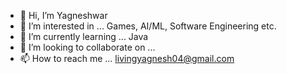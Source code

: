 - 👋 Hi, I’m Yagneshwar
- 👀 I’m interested in ... Games, AI/ML, Software Engineering etc.
- 🌱 I’m currently learning ... Java
- 💞️ I’m looking to collaborate on ...
- 📫 How to reach me ... livingyagnesh04@gmail.com

<!---
AatmaRama/AatmaRama is a ✨ special ✨ repository because its `README.md` (this file) appears on your GitHub profile.
You can click the Preview link to take a look at your changes.
--->
